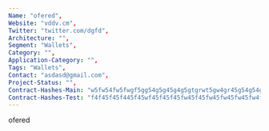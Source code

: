 ```yaml
--- 
Name: "ofered", 
Website: "vddv.cm", 
Twitter: "twitter.com/dgfd", 
Architecture: "",
Segment: "Wallets",
Category: "",
Application-Category: "",
Tags: "Wallets",
Contact: "asdasd@gmail.com",
Project-Status: "",
Contract-Hashes-Main: "w5fw54fw5fwgf5gg54g5g45g4g5gtgrwt5gw4gr45g54g54g45w5g5ggtrgtrtgt",
Contract-Hashes-Test: "f4f45f45f445f45wf45f45f45fw45f45fw45fw45fw45fw4f5w54f5w5fw4fw45f",
--- 
```

<!--lang:en--> 
ofered
<!--lang:es--] 

<!--lang:de--] 

<!--lang:fr--] 

<!--lang:pl--] 

<!--lang:uk--] 

[!--lang:*--> 